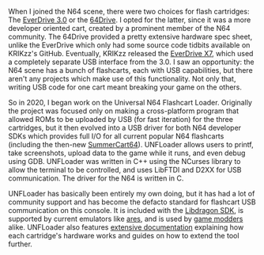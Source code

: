 When I joined the N64 scene, there were two choices for flash cartridges: The [EverDrive 3.0](https://krikzz.com/our-products/legacy/everdrive-64-v3.html) or the [64Drive](https://64drive.retroactive.be/). I opted for the latter, since it was a more developer oriented cart, created by a prominent member of the N64 community. The 64Drive provided a pretty extensive hardware spec sheet, unlike the EverDrive which only had some source code tidbits available on KRIKzz's GitHub. Eventually, KRIKzz released the [EverDrive X7](https://krikzz.com/our-products/cartridges/ed64x7.html), which used a completely separate USB interface from the 3.0. I saw an opportunity: the N64 scene has a bunch of flashcarts, each with USB capabilities, but there aren't any projects which make use of this functionality. Not only that, writing USB code for one cart meant breaking your game on the others.

So in 2020, I began work on the Universal N64 Flashcart Loader. Originally the project was focused only on making a cross-platform program that allowed ROMs to be uploaded by USB (for fast iteration) for the three cartridges, but it then evolved into a USB driver for both N64 developer SDKs which provides full I/O for all current popular N64 flashcarts (including the then-new [SummerCart64](https://summercart64.dev/)). UNFLoader allows users to printf, take screenshots, upload data to the game while it runs, and even debug using GDB. UNFLoader was written in C++ using the NCurses library to allow the terminal to be controlled, and uses LibFTDI and D2XX for USB communication. The driver for the N64 is written in C.  

UNFLoader has basically been entirely my own doing, but it has had a lot of community support and has become the defacto standard for flashcart USB communication on this console. It is included with the [Libdragon SDK](https://github.com/DragonMinded/libdragon), is supported by current emulators like [ares](https://ares-emu.net/), and is used by [game modders](https://github.com/HackerN64/HackerSM64) alike. UNFLoader also features [extensive documentation](https://github.com/buu342/N64-UNFLoader/wiki) explaining how each cartridge's hardware works and guides on how to extend the tool further.
